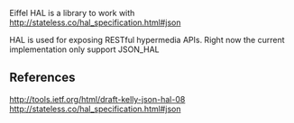 Eiffel HAL is a library to work with  http://stateless.co/hal_specification.html#json

HAL is used for exposing RESTful hypermedia APIs. Right now the current implementation only support 
JSON_HAL

## References
http://tools.ietf.org/html/draft-kelly-json-hal-08
http://stateless.co/hal_specification.html#json
